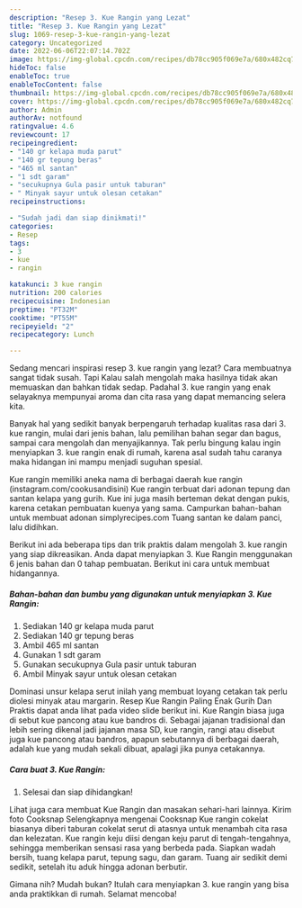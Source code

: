 ```yaml
---
description: "Resep 3. Kue Rangin yang Lezat"
title: "Resep 3. Kue Rangin yang Lezat"
slug: 1069-resep-3-kue-rangin-yang-lezat
category: Uncategorized
date: 2022-06-06T22:07:14.702Z
image: https://img-global.cpcdn.com/recipes/db78cc905f069e7a/680x482cq70/3-kue-rangin-foto-resep-utama.jpg
hideToc: false
enableToc: true
enableTocContent: false
thumbnail: https://img-global.cpcdn.com/recipes/db78cc905f069e7a/680x482cq70/3-kue-rangin-foto-resep-utama.jpg
cover: https://img-global.cpcdn.com/recipes/db78cc905f069e7a/680x482cq70/3-kue-rangin-foto-resep-utama.jpg
author: Admin
authorAv: notfound
ratingvalue: 4.6
reviewcount: 17
recipeingredient:
- "140 gr kelapa muda parut"
- "140 gr tepung beras"
- "465 ml santan"
- "1 sdt garam"
- "secukupnya Gula pasir untuk taburan"
- " Minyak sayur untuk olesan cetakan"
recipeinstructions:

- "Sudah jadi dan siap dinikmati!"
categories:
- Resep
tags:
- 3
- kue
- rangin

katakunci: 3 kue rangin 
nutrition: 200 calories
recipecuisine: Indonesian
preptime: "PT32M"
cooktime: "PT55M"
recipeyield: "2"
recipecategory: Lunch

---
```



Sedang mencari inspirasi resep 3. kue rangin yang lezat? Cara membuatnya sangat tidak susah. Tapi Kalau salah mengolah maka hasilnya tidak akan memuaskan dan bahkan tidak sedap. Padahal 3. kue rangin yang enak selayaknya mempunyai aroma dan cita rasa yang dapat memancing selera kita.


Banyak hal yang sedikit banyak berpengaruh terhadap kualitas rasa dari 3. kue rangin, mulai dari jenis bahan, lalu pemilihan bahan segar dan bagus, sampai cara mengolah dan menyajikannya. Tak perlu bingung kalau ingin menyiapkan 3. kue rangin enak di rumah, karena asal sudah tahu caranya maka hidangan ini mampu menjadi suguhan spesial.

Kue rangin memiliki aneka nama di berbagai daerah kue rangin (instagram.com/cookusandisini) Kue rangin terbuat dari adonan tepung dan santan kelapa yang gurih. Kue ini juga masih berteman dekat dengan pukis, karena cetakan pembuatan kuenya yang sama. Campurkan bahan-bahan untuk membuat adonan simplyrecipes.com Tuang santan ke dalam panci, lalu didihkan.


Berikut ini ada beberapa tips dan trik praktis dalam mengolah 3. kue rangin yang siap dikreasikan. Anda dapat menyiapkan 3. Kue Rangin menggunakan 6 jenis bahan dan 0 tahap pembuatan. Berikut ini cara untuk membuat hidangannya.

<!--inarticleads1-->

##### Bahan-bahan dan bumbu yang digunakan untuk menyiapkan 3. Kue Rangin:

1. Sediakan 140 gr kelapa muda parut
1. Sediakan 140 gr tepung beras
1. Ambil 465 ml santan
1. Gunakan 1 sdt garam
1. Gunakan secukupnya Gula pasir untuk taburan
1. Ambil  Minyak sayur untuk olesan cetakan


Dominasi unsur kelapa serut inilah yang membuat loyang cetakan tak perlu diolesi minyak atau margarin. Resep Kue Rangin Paling Enak Gurih Dan Praktis dapat anda lihat pada video slide berikut ini. Kue Rangin biasa juga di sebut kue pancong atau kue bandros di. Sebagai jajanan tradisional dan lebih sering dikenal jadi jajanan masa SD, kue rangin, rangi atau disebut juga kue pancong atau bandros, apapun sebutannya di berbagai daerah, adalah kue yang mudah sekali dibuat, apalagi jika punya cetakannya. 

<!--inarticleads2-->

##### Cara buat 3. Kue Rangin:


1. Selesai dan siap dihidangkan!

Lihat juga cara membuat Kue Rangin dan masakan sehari-hari lainnya. Kirim foto Cooksnap Selengkapnya mengenai Cooksnap Kue rangin cokelat biasanya diberi taburan cokelat serut di atasnya untuk menambah cita rasa dan kelezatan. Kue rangin keju diisi dengan keju parut di tengah-tengahnya, sehingga memberikan sensasi rasa yang berbeda pada. Siapkan wadah bersih, tuang kelapa parut, tepung sagu, dan garam. Tuang air sedikit demi sedikit, setelah itu aduk hingga adonan berbutir. 

Gimana nih? Mudah bukan? Itulah cara menyiapkan 3. kue rangin yang bisa anda praktikkan di rumah. Selamat mencoba!
